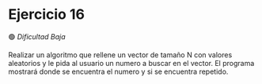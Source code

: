 # Ejercicio 16
🟢 *Dificultad Baja*

Realizar un algoritmo que rellene un vector de tamaño N con valores aleatorios y le pida
al usuario un numero a buscar en el vector. El programa mostrará donde se encuentra el
numero y si se encuentra repetido.


